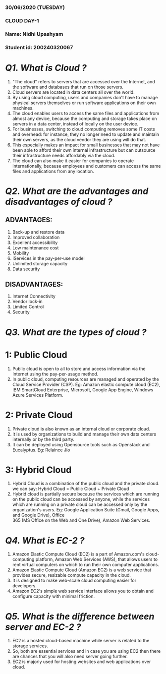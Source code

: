 ### 30/06/2020          (TUESDAY)  
### CLOUD                      DAY-1
### Name: Nidhi Upashyam                                           
### Student id: 200240320067

# _Q1. What is Cloud ?_

1. "The cloud" refers to servers that are accessed over the Internet, and the software and databases that run on those servers. 
2. Cloud servers are located in data centers all over the world. 
3. By using cloud computing, users and companies don't have to manage physical servers themselves or run software applications on their own machines.
4. The cloud enables users to access the same files and applications from almost any device, because the computing and storage takes place on servers in a data center, instead of locally on the user device.
5. For businesses, switching to cloud computing removes some IT costs and overhead: for instance, they no longer need to update and maintain their own servers, as the cloud vendor they are using will do that. 
6. This especially makes an impact for small businesses that may not have been able to afford their own internal infrastructure but can outsource their infrastructure needs affordably via the cloud. 
7. The cloud can also make it easier for companies to operate internationally, because employees and customers can access the same files and applications from any location.

# _Q2. What are the advantages and disadvantages of cloud ?_

## ADVANTAGES:
1) Back-up and restore data
2) Improved collaboration
3) Excellent accessibility
4) Low maintenance cost
5) Mobility
6) IServices in the pay-per-use model
7) Unlimited storage capacity
8) Data security

## DISADVANTAGES:
1) Internet Connectivity
2) Vendor lock-in
3) Limited Control
4) Security

# _Q3. What are the types of cloud ?_

# 1: Public Cloud
1. Public cloud is open to all to store and access information via the Internet using the pay-per-usage method.
2. In public cloud, computing resources are managed and operated by the Cloud Service Provider (CSP).
Eg: Amazon elastic compute cloud (EC2), IBM SmartCloud Enterprise, Microsoft, Google App Engine, Windows Azure Services Platform.

# 2: Private Cloud
1. Private cloud is also known as an internal cloud or corporate cloud. 
2. It is used by organizations to build and manage their own data centers internally or by the third party. 
3. It can be deployed using Opensource tools such as Openstack and Eucalyptus.
Eg: Relaince Jio

# 3: Hybrid Cloud
1. Hybrid Cloud is a combination of the public cloud and the private cloud. we can say:
Hybrid Cloud = Public Cloud + Private Cloud
2. Hybrid cloud is partially secure because the services which are running on the public cloud can be accessed by anyone, while the services which are running on a private cloud can be accessed only by the organization's users.
Eg: Google Application Suite (Gmail, Google Apps, and Google Drive), Office  
    365 (MS Office on the Web and One Drive), Amazon Web Services.

# _Q4. What is EC-2 ?_
1. Amazon Elastic Compute Cloud (EC2) is a part of Amazon.com's cloud-computing platform, Amazon Web Services (AWS), that allows users to rent virtual computers on which to run their own computer applications. 
2. Amazon Elastic Compute Cloud (Amazon EC2) is a web service that provides secure, resizable compute capacity in the cloud. 
3. It is designed to make web-scale cloud computing easier for developers. 
4. Amazon EC2's simple web service interface allows you to obtain and configure capacity with minimal friction.

# _Q5. What is the difference between server and EC-2 ?_
1. EC2 is a hosted cloud-based machine while server  is related to the storage services. 
2. So, both are essential services and in case you are using EC2 then there are chances that you will also need server going further.
3. EC2 is majorly used for hosting websites and web applications over cloud.















